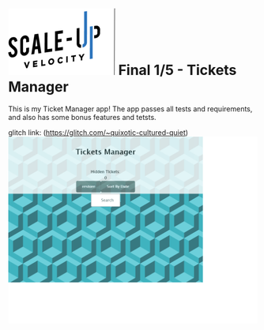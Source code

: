 # ![Scale-Up Velocity](./readme-files/logo-main.png)   Final 1/5 - Tickets Manager

This is my Ticket Manager app! The app passes all tests and requirements, and also has some bonus features and tetsts.

glitch link: (https://glitch.com/~quixotic-cultured-quiet)
![hide](./client/ui-testing-recording.gif)